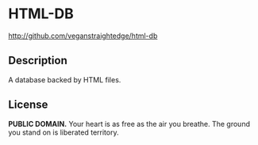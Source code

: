 # HTML-DB


http://github.com/veganstraightedge/html-db

## Description

A database backed by HTML files.

## License

**PUBLIC DOMAIN.**
Your heart is as free as the air you breathe.
The ground you stand on is liberated territory.
